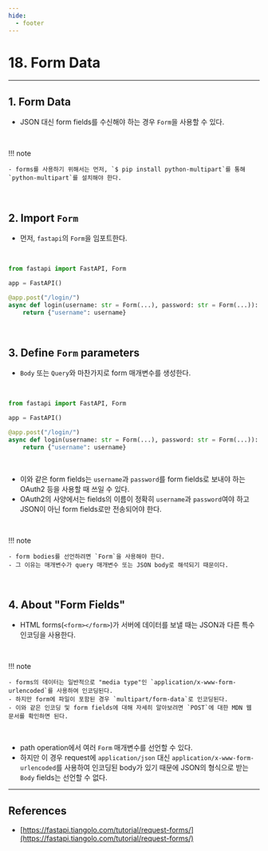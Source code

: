 ```yaml
---
hide:
  - footer
---
```


# 18. Form Data

---

## 1. Form Data

- JSON 대신 form fields를 수신해야 하는 경우 `Form`을 사용할 수 있다.

<br/>

!!! note

    - forms를 사용하기 위해서는 먼저, `$ pip install python-multipart`를 통해 `python-multipart`를 설치해야 한다.

<br/>

## 2. Import `Form`

- 먼저, `fastapi`의 `Form`을 임포트한다.

<br/>

```python
from fastapi import FastAPI, Form

app = FastAPI()

@app.post("/login/")
async def login(username: str = Form(...), password: str = Form(...)):
    return {"username": username}
```

<br/>

## 3. Define `Form` parameters

- `Body` 또는 `Query`와 마찬가지로 form 매개변수를 생성한다.

<br/>

```python
from fastapi import FastAPI, Form

app = FastAPI()

@app.post("/login/")
async def login(username: str = Form(...), password: str = Form(...)):
    return {"username": username}
```

<br/>

- 이와 같은 form fields는 `username`과 `password`를 form fields로 보내야 하는 OAuth2 등을 사용할 때 쓰일 수 있다.
- OAuth2의 사양에서는 fields의 이름이 정확히 `username`과 `password`여야 하고 JSON이 아닌 form fields로만 전송되어야 한다.

<br/>

!!! note

    - form bodies를 선언하려면 `Form`을 사용해야 한다.
    - 그 이유는 매개변수가 query 매개변수 또는 JSON body로 해석되기 때문이다.

<br/>

## 4. About "Form Fields"

- HTML forms(`<form></form>`)가 서버에 데이터를 보낼 때는 JSON과 다른 특수 인코딩을 사용한다.

<br/>

!!! note

    - forms의 데이터는 일반적으로 "media type"인 `application/x-www-form-urlencoded`를 사용하여 인코딩된다.
    - 하지만 form에 파일이 포함된 경우 `multipart/form-data`로 인코딩된다.
    - 이와 같은 인코딩 및 form fields에 대해 자세히 알아보려면 `POST`에 대한 MDN 웹 문서를 확인하면 된다.

<br/>

- path operation에서 여러 `Form` 매개변수를 선언할 수 있다.
- 하지만 이 경우 request에 `application/json` 대신 `application/x-www-form-urlencoded`를 사용하여 인코딩된 body가 있기 때문에 JSON의 형식으로 받는 `Body` fields는 선언할 수 없다.

---

## References

- [https://fastapi.tiangolo.com/tutorial/request-forms/](https://fastapi.tiangolo.com/tutorial/request-forms/)
